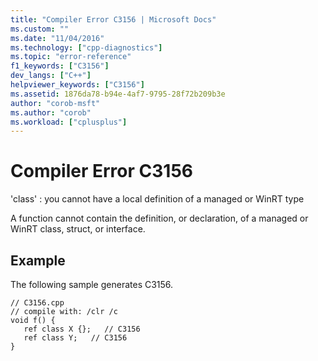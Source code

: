 ```yaml
---
title: "Compiler Error C3156 | Microsoft Docs"
ms.custom: ""
ms.date: "11/04/2016"
ms.technology: ["cpp-diagnostics"]
ms.topic: "error-reference"
f1_keywords: ["C3156"]
dev_langs: ["C++"]
helpviewer_keywords: ["C3156"]
ms.assetid: 1876da78-b94e-4af7-9795-28f72b209b3e
author: "corob-msft"
ms.author: "corob"
ms.workload: ["cplusplus"]
---
```

# Compiler Error C3156
'class' : you cannot have a local definition of a managed or WinRT type  
  
 A function cannot contain the definition, or declaration, of a managed or WinRT class, struct, or interface.  
  
## Example  
 The following sample generates C3156.  
  
```  
// C3156.cpp  
// compile with: /clr /c  
void f() {  
   ref class X {};   // C3156  
   ref class Y;   // C3156  
}  
```  
